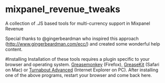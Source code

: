 # mixpanel_revenue_tweaks
A collection of .JS based tools for multi-currency support in Mixpanel Revenue

Special thanks to @gingerbeardman who inspired this approach (http://www.gingerbeardman.com/ecc/) and created some wonderful help content.

#Installing
Installation of these tools requires a plugin specific to your browser and operating system.
[Greasemonkey](http://greasemonkey.mozdev.org/) (Firefox), [GreaseKit](http://8-p.info/greasekit/) (Safari on Mac) or [Turnabout Advanced](http://www.reifysoft.com/turnabout.php) (Internet Explorer on PC). After installing one of the above programs, restart your browser and come back here.

